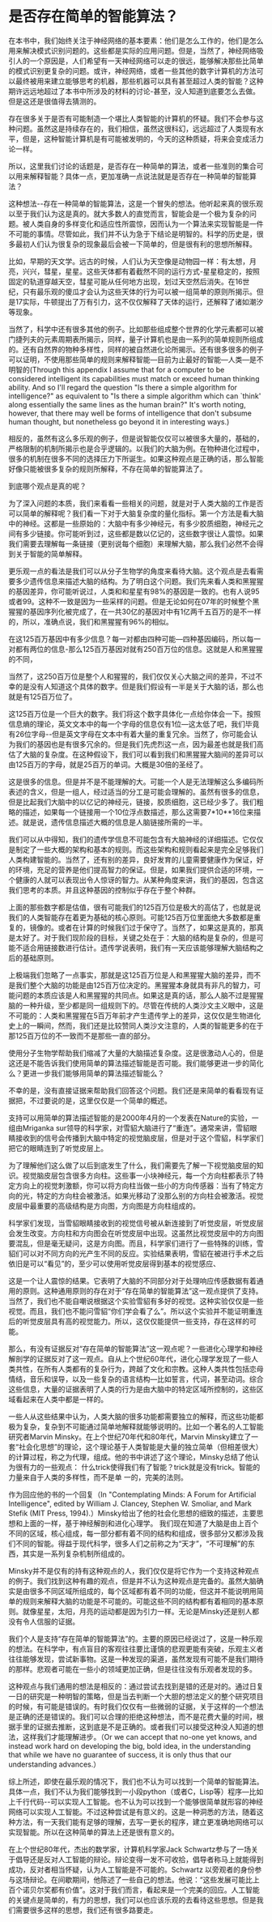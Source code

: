 # 是否存在简单的智能算法？
在本书中，我们始终关注于神经网络的基本要素：他们是怎么工作的，他们是怎么用来解决模式识别问题的。这些都是实际的应用问题。但是，当然了，神经网络吸引人的一个原因是，人们希望有一天神经网络可以走的很远，能够解决那些比简单的模式识别更复杂的问题。或许，神经网络，或者一些其他的数字计算机的方法可以最终被用来建立能够思考的机器，那些机器可以具有甚至超过人类的智能？这种期许远远地超过了本书中所涉及的材料的讨论-甚至，没人知道到底要怎么去做。但是这还是很值得去猜测的。

存在很多关于是否有可能制造一个堪比人类智能的计算机的怀疑。我们不会参与这种问题。虽然这是持续存在的，我们相信，虽然这很科幻，远远超过了人类现有水平，但是，这种智能计算机是有可能被发明的，今天的这种质疑，将来会变成活力论一样。

所以，这里我们讨论的话题是，是否存在一种简单的算法，或者一些准则的集合可以用来解释智能？具体一点，更加准确一点说法就是是否存在一种简单的智能算法？

这种想法--存在一种简单的智能算法，这是一个冒失的想法。他听起来真的很乐观以至于我们认为这是真的。就大多数人的直觉而言，智能会是一个极为复杂的问题。被人类自身的多样变化和适应性所震惊，因而认为一个算法来实现智能是一件不可能的事情。尽管如此，我们并不认为急于下结论是明智的。科学的历史是，很多最初人们认为很复杂的现象最后会被一下简单的，但是很有利的思想所解释。

比如，早期的天文学。远古的时候，人们认为天空像是动物园一样：有太想，月亮，兴兴，彗星，星星。这些天体都有着截然不同的运行方式-星星稳定的，按照固定的轨道穿越天空，彗星可能从任何地方出现，划过天空然后消失。在16世纪，只有最乐观的傻瓜才会认为这些天体的行为可以被一组简单的原则所揭示。但是17实际，牛顿提出了万有引力，这不仅仅解释了天体的运行，还解释了诸如潮汐等现象。

当然了，科学中还有很多其他的例子。比如那些组成整个世界的化学元素都可以被门捷列夫的元素周期表所揭示，同样，量子计算机也是由一系列的简单规则所组成的。还有自然界的物种多样性，同样的被自然进化论所揭示。还有很多很多的例子可以证明，不使用那些简单的规则来解释智能—目前为止最好的智能—人类—是不明智的(Through this appendix I assume that for a computer to be considered intelligent its capabilities must match or exceed human thinking ability. And so I'll regard the question "Is there a simple algorithm for intelligence?" as equivalent to "Is there a simple algorithm which can `think' along essentially the same lines as the human brain?" It's worth noting, however, that there may well be forms of intelligence that don't subsume human thought, but nonetheless go beyond it in interesting ways.)

相反的，虽然有这么多乐观的例子，但是说智能仅仅可以被很多大量的，基础的，严格限制的机制所揭示也是合乎逻辑的。以我们的大脑为例。在物种进化过程中，很多的机制在很多不同的选择压力下所诞生。如果这种观点是正确的话，那么智能好像只能被很多复杂的规则所解释，不存在简单的智能算法了。

到底哪个观点是真的呢？

为了深入问题的本质，我们来看看一些相关的问题，就是对于人类大脑的工作是否可以简单的解释呢？我们看一下对于大脑复杂度的量化指标。第一个方法是看大脑中的神经。这都是一些原始的：大脑中有多少神经元，有多少胶质细胞，神经元之间有多少链接。你可能听到过，这些都是数以亿记的，这些数字很让人震惊。如果我们需要去理解每一条链接（更别说每个细胞）来理解大脑，那么我们必然不会得到关于智能的简单解释。

更乐观一点的看法是我们可以从分子生物学的角度来看待大脑。这个观点是去看需要多少遗传信息来描述大脑的结构。为了明白这个问题。我们先来看人类和黑猩猩的基因差异，你可能听说过，人类和和星星有98%的基因是一致的。也有人说95或者99。这种不一致是因为一些采样的问题。但是无论如何在07年的时候整个黑猩猩的基因序列化被完成了，在一共30亿的基因对中有1亿两千五百万的是不一样的，所以，准确点说，我们和黑猩猩有96%的相似。

在这125百万基因中有多少信息？每一对都由四种可能—四种基因编码，所以每一对都有两位的信息-那么125百万基因对就有250百万位的信息。这就是人和黑猩猩的不同，

当然了，这250百万位是整个人和猩猩的，我们仅仅关心大脑之间的差异，不过不幸的是没有人知道这个具体的数字。但是我们假设有一半是关于大脑的话，那么也就是有125百万位了。

这125百万位是一个巨大的数字。我们将这个数字具体化一点给你体会一下。按照信息熵的理论，英文文本中的每一个字母的信息仅有1位—这太低了吧，我们毕竟有26位字母--但是英文字母在文本中有着大量的重复冗余。当然了，你可能会认为我们的基因也是有很多冗余的。但是我们先虎烈这一点，因为最差也就是我们高估了大脑的复杂度。在这种假设下，我们可以看到我们和黑猩猩大脑间的差异可以由125百万的字母，就是25百万的单词。大概是30倍的圣经了。

这是很多的信息。但是并不是不能理解的大。可能一个人是无法理解这么多编码所表述的含义，但是一组人，经过适当的分工是可能会理解的。虽然有很多的信息，但是比起我们大脑中的以亿记的神经元，链接，胶质细胞，这已经少多了。我们粗略的描述，如果每一个链接用一个10位浮点数描述，那么这需要7*10**16位来描述。就是说，遗传信息描述大概的信息是人脑链接所需的一半。

我们可以从中得知，我们的遗传学信息不可能包含有大脑神经的详细描述。它仅仅是制定了一些大概的架构和基本的规则。而这些架构和规则看起来是完全足够我们人类构建智能的。当然了，还有别的差异，良好发育的儿童需要健康作为保证，好的环境，充足的营养是他们提高智力的保证。但是，如果我们提供合适的环境，一个健康的人就可以表现出令人惊讶的智力。从某种角度来讲，我们的基因，包含这我们思考的本质。并且这种基因的控制似乎存在于整个种群。

上面的那些数字都是估值，很有可能我们的125百万位是极大的高估了，也就是说我们的人类智能存在着更为基础的核心原则。可能125百万位里面绝大多数都是重复的，镜像的。或者在计算的时候我们过于保守了。当然了，如果这是真的，那真是太好了。对于我们现阶段的目标，关键之处在于：大脑的结构是复杂的，但是可能不适合用链接数进行估计。遗传学说表明，我们有一天应该能够理解大脑结构之后的基础原则。

上极端我们忽略了一点事实，那就是这125百万位是人和黑猩猩大脑的差异，而不是我们整个大脑的功能是由125百万位决定的。黑猩猩本身就具有非凡的智力，可能问题的本质应该是人和黑猩猩的共同点。如果这是真的话，那么人脑不过是猩猩脑的一种升级，至少都是同一组规则下的。尽管在传统的人类沙文主义眼中，这是不可能的：人类和黑猩猩在5百万年前才产生遗传学上的差异，这仅仅是生物进化史上的一瞬间，然而，我们还是比较赞同人类沙文注意的，人类的智能更多的在于那125百万位的不一致而不是那些一直的部分。

使用分子生物学帮助我们缩减了大量的大脑描述复杂度。这是很激动人心的，但是这还是不能告诉我们使用简单的算法描述智能是否可能。我们能够更进一步的简化么？更进一步我们能够用简单的算法描述智能么？

不幸的是，没有直接证据来帮助我们回答这个问题。我们还是来简单的看看现有证据把，不过要说的是，这里仅仅是一个简单的概述。

支持可以用简单的算法描述智能的是2000年4月的一个发表在Nature的实验，一组由Mriganka sur领导的科学家，对雪貂大脑进行了“重连”。通常来讲，雪貂眼睛接收到的信号会传播到大脑中特定的视觉脑皮层，但是对于这个雪貂，科学家们把它的眼睛连到了听觉皮层上。

为了理解他们这么做了以后到底发生了什么，我们需要先了解一下视觉脑皮层的知识。视觉脑皮层包含很多方向柱。这些事一小块神经元，每一个方向柱都表示了特定方向上的视觉刺激额，你可以将方向柱当做一些小的方向传感器：当有了特定方向的光，特定的方向柱会被激活。如果光移动了没那么别的方向柱会被激活。视觉皮层中最重要的高级结构是方向图，方向图是方向柱组成的。

科学家们发现，当雪貂眼睛接收到的视觉信号被从新连接到了听觉皮层，听觉皮层会发生改变。方向柱和方向图会在听觉皮层中出现。这虽然比视觉皮层中的方向图要混乱，但是毫无疑问，这是方向图。而且，科学家们进行了一些特殊的训练，雪貂们可以对不同方向的光产生不同的反应。实验结果表明，雪貂在被进行手术之后依旧是可以“看见”的，至少可以使用听觉皮层得到基本的视觉感应、

这是一个让人震惊的结果。它表明了大脑的不同部分对于处理响应传感数据有着通用的原则。这种通用原则的存在对于“存在简单的智能算法”这一观点提供了支持。当然了，我们也不能自嘲说根据这个实验雪貂有多好的视觉。这种实验仅仅是一些视觉。而且，我们也不能问雪貂“你们学会看了么”。所以这个实验并不能证明重连后的听觉皮层具有高的视觉能力。所以，这仅仅能提供一些支持，存在这样的可能。

那么，有没有证据反对“存在简单的智能算法”这一观点呢？一些进化心理学和神经解剖学的证据反对了这一观点。自从上个世纪60年代，进化心理学发现了一些人类共性，在所有人类都有的复杂行为，跨越了文化和宗教。这种人类共性包括恋母情结，音乐和误导，以及一些复杂的语言结构—比如誓言，代词，甚至动词。综合这些信息，大量的证据表明了人类的行为是由大脑中的特定区域所控制的，这些区域看起来在人类中都是一样的。

一些人从这些结果中认为，人类大脑的很多功能都需要独立的解释，而这些功能都极为复杂，复杂到不可能通过简单地解释就能够说明的。比如一个著名的人工智能研究者Marvin Minsky。在上个世纪70年代和80年代，Marvin Minsky建立了一套“社会化思想”的理论，这个理论基于人类智能是大量的独立简单（但相差很大）的计算过程，称之为代理，组成。他的书中讲述了这个理论，Minsky总结了他认为很有力的一些观点：
     什么trick使得我们有了智能？trick就是没有trick。智能的力量来自于人类的多样性，而不是单                    一的，完美的法则。

作为回应他的书的一个回复（In "Contemplating Minds: A Forum for Artificial Intelligence", edited by William J. Clancey, Stephen W. Smoliar, and Mark Stefik (MIT Press, 1994).）Minsky给出了他的社会化思想的细致的描述，主要思想和上面的一样，基于神经解剖和进化心理学。
     我们现在知道了大脑是由上百个不同的区域，核心组成，每一部分都有着不同的结构和组成，很多部分又都涉及我们不同的智能。得益于现代科学，很多人们之前称之为“天才”，“不可理解”的东西，其实是一系列复杂机制所组成的。

Minsky并不是仅有的持有这种观点的人，我们仅仅是将它作为一个支持这种观点的例子。我们找到这种有趣的观点，但是并不认为这种观点是完备的。虽然大脑确实是由很多不同区域所组成的，每个区域都有着不同的功能，但这并不能说明用简单的规则来解释大脑的功能是不可能的。可能这些不同的结构都有着相同的基本原则。就像星星，太阳，月亮的运动都是因为引力一样。无论是Minsky还是别人都没有令人信服的证据。

我们个人是支持“存在简单的智能算法”的。主要的原因已经说过了，这是一种乐观的想法。在科学中，有点盲目的客观往往要比谨慎的悲观更能有突破，乐观主义者往往能够发现，尝试新事物。这是一种发现的渠道，虽然发现有可能不是我们期待的那样。悲观者可能在一些小的领域更加正确，但是往往没有乐观者发现的多。

这种观点与我们通用的想法是相反的：通过尝试去找到是错的还是对的。通过日复一日的研究是一种明智的策略，但是当去判断一个大胆的想法定义的整个研究项目的时候，有可能是错误的。有时我们仅仅有一些微弱的证据，关于这样的一个想法是正确的还是错误的。我们可以合理的拒绝这种想法，而不是花费大量的时间，根据手里的证据去推断，这到底是不是正确的。或者我们可以接受这种没人知道的想法，这样我们才能理解进步。（Or we can accept that no-one yet knows, and instead work hard on developing the big, bold idea, in the understanding that while we have no guarantee of success, it is only thus that our understanding advances.）

综上所述，即使在最乐观的情况下，我们也不认为可以找到一个简单的智能算法。具体一点，我们不认为我们能够找到一小段python（或者C，Lisp等）程序—比如上千行代码--可以实现人工智能。也不认为可以找到一个能够很简单就形容的神经网络可以实现人工智能。不过这种尝试是有意义的。这是一种洞悉的方法，随着这种方法，有一天我们能有足够的理解，去写一更长的程序，建立更准确地网络可以实现智能。所以在这种简单的算法上还是很有意义的。

在上个世纪80年代，杰出的数学家，计算机科学家Jack Schwartz参与了一场关于倡导还是反对人工智能的辩论。辩论变得一发不可收拾，倡导者称马上就能得到成功，反对者相当怀疑，认为人工智能是不可能的。Schwartz 以旁观者的身份参与这场辩论。在间歇期间，他陈述了一些自己的想法。他说：“这些发展可能比上百个诺贝尔奖都有价值”。这对于我们而言，看起来是一个完美的回应。人工智能的关键点是简单的，有力的思想，我们可以也应该乐观的去看待这些思想。但是我们需要很多这样的思想，我们还有很多路要走。
